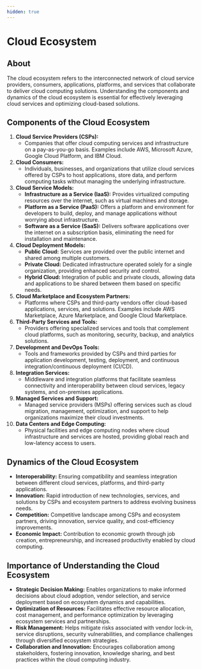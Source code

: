 ```yaml
---
hidden: true
---
```


# Cloud Ecosystem

## About

The cloud ecosystem refers to the interconnected network of cloud service providers, consumers, applications, platforms, and services that collaborate to deliver cloud computing solutions. Understanding the components and dynamics of the cloud ecosystem is essential for effectively leveraging cloud services and optimizing cloud-based solutions.

## **Components of the Cloud Ecosystem**

1. **Cloud Service Providers (CSPs):**
   * Companies that offer cloud computing services and infrastructure on a pay-as-you-go basis. Examples include AWS, Microsoft Azure, Google Cloud Platform, and IBM Cloud.
2. **Cloud Consumers:**
   * Individuals, businesses, and organizations that utilize cloud services offered by CSPs to host applications, store data, and perform computing tasks without managing the underlying infrastructure.
3. **Cloud Service Models:**
   * **Infrastructure as a Service (IaaS):** Provides virtualized computing resources over the internet, such as virtual machines and storage.
   * **Platform as a Service (PaaS):** Offers a platform and environment for developers to build, deploy, and manage applications without worrying about infrastructure.
   * **Software as a Service (SaaS):** Delivers software applications over the internet on a subscription basis, eliminating the need for installation and maintenance.
4. **Cloud Deployment Models:**
   * **Public Cloud:** Services are provided over the public internet and shared among multiple customers.
   * **Private Cloud:** Dedicated infrastructure operated solely for a single organization, providing enhanced security and control.
   * **Hybrid Cloud:** Integration of public and private clouds, allowing data and applications to be shared between them based on specific needs.
5. **Cloud Marketplace and Ecosystem Partners:**
   * Platforms where CSPs and third-party vendors offer cloud-based applications, services, and solutions. Examples include AWS Marketplace, Azure Marketplace, and Google Cloud Marketplace.
6. **Third-Party Services and Tools:**
   * Providers offering specialized services and tools that complement cloud platforms, such as monitoring, security, backup, and analytics solutions.
7. **Development and DevOps Tools:**
   * Tools and frameworks provided by CSPs and third parties for application development, testing, deployment, and continuous integration/continuous deployment (CI/CD).
8. **Integration Services:**
   * Middleware and integration platforms that facilitate seamless connectivity and interoperability between cloud services, legacy systems, and on-premises applications.
9. **Managed Services and Support:**
   * Managed service providers (MSPs) offering services such as cloud migration, management, optimization, and support to help organizations maximize their cloud investments.
10. **Data Centers and Edge Computing:**
    * Physical facilities and edge computing nodes where cloud infrastructure and services are hosted, providing global reach and low-latency access to users.

## **Dynamics of the Cloud Ecosystem**

* **Interoperability:** Ensuring compatibility and seamless integration between different cloud services, platforms, and third-party applications.
* **Innovation:** Rapid introduction of new technologies, services, and solutions by CSPs and ecosystem partners to address evolving business needs.
* **Competition:** Competitive landscape among CSPs and ecosystem partners, driving innovation, service quality, and cost-efficiency improvements.
* **Economic Impact:** Contribution to economic growth through job creation, entrepreneurship, and increased productivity enabled by cloud computing.

## **Importance of Understanding the Cloud Ecosystem**

* **Strategic Decision Making:** Enables organizations to make informed decisions about cloud adoption, vendor selection, and service deployment based on ecosystem dynamics and capabilities.
* **Optimization of Resources:** Facilitates effective resource allocation, cost management, and performance optimization by leveraging ecosystem services and partnerships.
* **Risk Management:** Helps mitigate risks associated with vendor lock-in, service disruptions, security vulnerabilities, and compliance challenges through diversified ecosystem strategies.
* **Collaboration and Innovation:** Encourages collaboration among stakeholders, fostering innovation, knowledge sharing, and best practices within the cloud computing industry.
